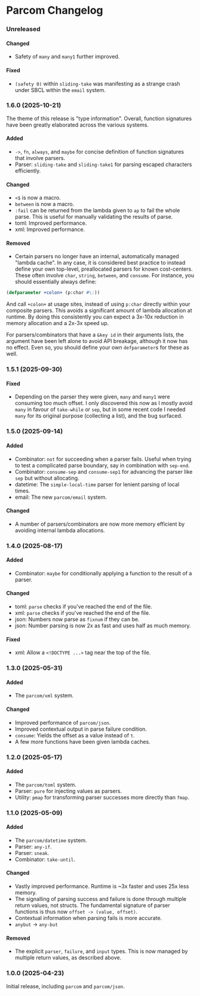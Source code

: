 # Parcom Changelog

### Unreleased

#### Changed

- Safety of `many` and `many1` further improved.

#### Fixed

- `(safety 0)` within `sliding-take` was manifesting as a strange crash under
  SBCL within the `email` system.

### 1.6.0 (2025-10-21)

The theme of this release is "type information". Overall, function signatures
have been greatly elaborated across the various systems.

#### Added

- `->`, `fn`, `always`, and `maybe` for concise definition of function
  signatures that involve parsers.
- Parser: `sliding-take` and `sliding-take1` for parsing escaped characters
  efficiently.

#### Changed

- `<$` is now a macro.
- `between` is now a macro.
- `:fail` can be returned from the lambda given to `ap` to fail the whole parse.
  This is useful for manually validating the results of parse. 
- toml: Improved performance.
- xml: Improved performance.

#### Removed

- Certain parsers no longer have an internal, automatically managed "lambda
  cache". In any case, it is considered best practice to instead define your own
  top-level, preallocated parsers for known cost-centers. These often involve
  `char`, `string`, `between`, and `consume`. For instance, you should
  essentially always define:

```lisp
(defparameter +colon+ (p:char #\:))
```

And call `+colon+` at usage sites, instead of using `p:char` directly within
your composite parsers. This avoids a significant amount of lambda allocation at
runtime. By doing this consistently you can expect a 3x-10x reduction in memory
allocation and a 2x-3x speed up.

For parsers/combinators that have a `&key id` in their arguments lists, the
argument have been left alone to avoid API breakage, although it now has no
effect. Even so, you should define your own `defparameter`s for these as well.

### 1.5.1 (2025-09-30)

#### Fixed

- Depending on the parser they were given, `many` and `many1` were consuming too
  much offset. I only discovered this now as I mostly avoid `many` in favour of
  `take-while` or `sep`, but in some recent code I needed `many` for its
  original purpose (collecting a list), and the bug surfaced.

### 1.5.0 (2025-09-14)

#### Added

- Combinator: `not` for succeeding when a parser fails. Useful when trying to
  test a complicated parse boundary, say in combination with `sep-end`.
- Combinator: `consume-sep` and `consume-sep1` for advancing the parser like
  `sep` but without allocating.
- datetime: The `simple-local-time` parser for lenient parsing of local times.
- email: The new `parcom/email` system.

#### Changed

- A number of parsers/combinators are now more memory efficient by avoiding
  internal lambda allocations.

### 1.4.0 (2025-08-17)

#### Added

- Combinator: `maybe` for conditionally applying a function to the result of a parser.

#### Changed

- toml: `parse` checks if you've reached the end of the file.
- xml: `parse` checks if you've reached the end of the file.
- json: Numbers now parse as `fixnum` if they can be.
- json: Number parsing is now 2x as fast and uses half as much memory.

#### Fixed

- xml: Allow a `<!DOCTYPE ...>` tag near the top of the file.

### 1.3.0 (2025-05-31)

#### Added

- The `parcom/xml` system.

#### Changed

- Improved performance of `parcom/json`.
- Improved contextual output in parse failure condition.
- `consume`: Yields the offset as a value instead of `t`.
- A few more functions have been given lambda caches.

### 1.2.0 (2025-05-17)

#### Added

- The `parcom/toml` system.
- Parser: `pure` for injecting values as parsers.
- Utility: `pmap` for transforming parser successes more directly than `fmap`.

### 1.1.0 (2025-05-09)

#### Added

- The `parcom/datetime` system.
- Parser: `any-if`.
- Parser: `sneak`.
- Combinator: `take-until`.

#### Changed

- Vastly improved performance. Runtime is ~3x faster and uses 25x less memory.
- The signalling of parsing success and failure is done through multiple return
  values, not structs. The fundamental signature of parser functions is thus now
  `offset -> (value, offset)`.
- Contextual information when parsing fails is more accurate.
- `anybut` -> `any-but`

#### Removed

- The explicit `parser`, `failure`, and `input` types. This is now managed by
  multiple return values, as described above.

### 1.0.0 (2025-04-23)

Initial release, including `parcom` and `parcom/json`.
